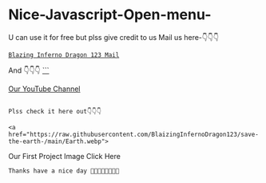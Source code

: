 # Nice-Javascript-Open-menu-
U can use it for free but plss give credit to us
Mail us here-👇👇👇
<a href="mailto: bibhabbarua@gmail.com">
```
Blazing Inferno Dragon 123 Mail
```
</a>
And 
👇👇👇

<a href="https://youtube.com/channel/UC94rjmYz21IBREgkLaQ7NVA">
```

Our YouTube Channel
</a>
```

Plss check it here out👇👇👇

<a href="https://raw.githubusercontent.com/BlaizingInfernoDragon123/save-the-earth-/main/Earth.webp">
```
Our First Project Image Click Here
</a>
```
Thanks have a nice day 🤟🤟🤟😎😎😎🤓🤓

